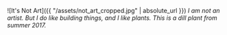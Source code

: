 ![It's Not Art]({{ "/assets/not_art_cropped.jpg" | absolute_url }})
*I am not an artist. But I do like building things, and I like plants. This is a dill plant from summer 2017.*
